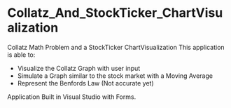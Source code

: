 # Collatz_And_StockTicker_ChartVisualization
Collatz Math Problem and a StockTicker ChartVisualization
This application is able to:
+ Visualize the Collatz Graph with user input
+ Simulate a Graph similar to the stock market with a Moving Average
+ Represent the Benfords Law (Not accurate yet)

Application Built in Visual Studio with Forms.
